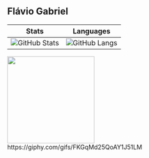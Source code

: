 ## Flávio Gabriel
| Stats                                     | Languages                   |
|--------------------------------------------------|---------------------------------------|
| ![GitHub Stats](https://github-readme-stats.vercel.app/api?username=FlavioGabrielB&show_icons=true&theme=aura) | ![GitHub Langs](https://github-readme-stats.vercel.app/api/top-langs/?username=FlavioGabrielB&theme=aura) |
<div class align="center"">
</div>
<img src="https://giphy.com/gifs/FKGqMd25QoAY1J51LM" width="200"/>
https://giphy.com/gifs/FKGqMd25QoAY1J51LM
